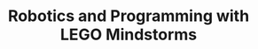 ---
layout: course_detail
title: "Robotics and Programming with LEGO Mindstorms"
topIntroText: "This course is a hands-on experience that centers on constructing and programming EV3 robots using LEGO Mindstorms. In this course, participants will learn how to implement sensors and motors to make their robots perform specific tasks. Moreover, they will exercise their creativity by designing and building custom robots while learning to program them using the Mindstorms software. The course is ideal for individuals interested in exploring the fascinating world of robotics and programming."
bgImageUrl: "img/updated/L1/lego/lego-bg.jpg"
aboutLevel: "L1 Block Coding"
aboutCategoryTitle: "Course Category"
aboutCategory: "Robotics | Programming"
aboutGradeLevelTitle: "Grade Level"
aboutGradeLevel: "K - 3"
aboutSkillLevelTitle: "Skill Level"
aboutSkillLevel: "Beginner - Intermediate"
aboutRatioTitle: "Student to Instructor Ratio"
aboutRatio: "4 : 1"
aboutText: "Learn how to program your own EV3 robot to complete various tasks and challenges. Students will learn the principles of programming and robotics engineering through hands-on experience with the latest technology and instructional resources."
priceschedule:
  monthlyPrice: ""
  classPrice: ""
  classPerMonth: ""
  scheduleDescription: "A general schedule description detailing available booking hours for the specific course will be placed here. This is currently filler text, please ignore."
promotion1: 
  enabled: "true"
  title: "Learn With Your Robot Friend"
  text: "Through a variety of engaging and stimulating activities, our students can develop a comprehensive understanding of programming concepts and techniques, all while having fun and exploring the fascinating world of robotics."
  imageUrl: "img/updated/L1/lego/lego-bg.jpg"
promotion2: 
  enabled: "true"
  title: "From Legos To Real Robots"
  text: "Have you ever pondered the possibility of constructing a highly advanced and sophisticated robot akin to those marvels of engineering developed by Boston Dynamics? If so, then embarking on the journey of programming a LEGO Mindstorms robot can serve as a crucial stepping stone in your pursuit of a professional career in the field of robotics."
  imageUrl: "img/updated/L1/lego/lego-1.jpg"
promotion3: 
  enabled: "true"
  title: "Think Like An Engineer"
  text: "Engaging in the process of learning Lego Mindstorms can serve as a highly effective means to pave the way towards achieving your desired goal of becoming an adept engineer. Through the comprehensive understanding and hands-on experience garnered from this educational pursuit, students can gain a strong foundation of engineering principles and develop practical skills that are essential for success in this field."
  imageUrl: "img/updated/L1/lego/lego-2.jpg"
promotion4: 
  enabled: "false"
  title: "Learn By Doing"
  text: "When it comes to the acquisition of new knowledge and skills, few approaches are as effective as a hands-on, experiential learning method. By actively engaging with the material and putting theory into practice, our students are able to develop a deeper understanding of the subject matter and cultivate the practical competencies necessary for success and bringing their ideas into reality."
  imageUrl: "img/updated/empty.png"
promotion5: 
  enabled: "true"
  title: "Promote Yourself In Competitions"
  text: "The LEGO Robotics Challenge is held regularly around the world. Students find motivation to learn and compete with other students to create the best robot."
  imageUrl: "img/updated/L1/lego/lego-4.jpg"
curriculum: 
  enabled: "false"
goals: 
- text: "Learn and explore the principles and techniques of robotics and robots."
- text: "Understand the algorithms involved in programming and controlling robots."
- text: "Spark students' interest in computer programming."
- text: "Develop problem-solving skills."
- text: "Build creative thinking and team-building skills."
- text: "Participate in the FIRST LEGO League and FIRST LEGO League Jr."
highlights: 
- text: "Making programming fun is our top priority when designing all our course content."
- text: "Gain real experiences relating to the industry and participate in research/development."
- text: "Get your question answered in class and participate in healthy competitions with your classmates."
- text: "Learn by doing is the key for all Computer Science studies. All the assignments and projects are design for the goals of the course."
- text: "We focus on pushing our students' imagination and creativity while they learn how to program."
- text: "Programming is just the first step. Building projects and attending science fairs/seminars will help students get into top unversities and jobs."
engUrl: "lego-robotics.html"
cnUrl: "lego-robotics-c.html"
---